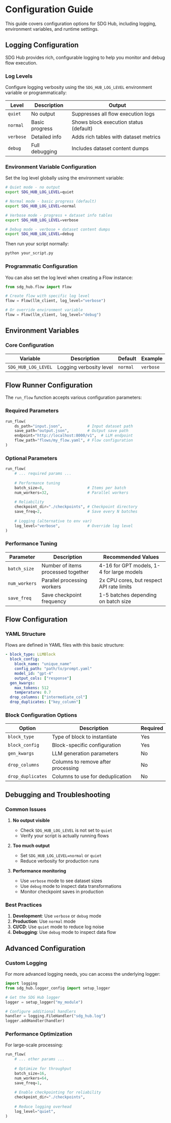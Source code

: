 # Configuration Guide

This guide covers configuration options for SDG Hub, including logging, environment variables, and runtime settings.

## Logging Configuration

SDG Hub provides rich, configurable logging to help you monitor and debug flow execution.

### Log Levels

Configure logging verbosity using the `SDG_HUB_LOG_LEVEL` environment variable or programmatically:

| Level | Description | Output |
|-------|-------------|--------|
| `quiet` | No output | Suppresses all flow execution logs |
| `normal` | Basic progress | Shows block execution status (default) |
| `verbose` | Detailed info | Adds rich tables with dataset metrics |
| `debug` | Full debugging | Includes dataset content dumps |

### Environment Variable Configuration

Set the log level globally using the environment variable:

```bash
# Quiet mode - no output
export SDG_HUB_LOG_LEVEL=quiet

# Normal mode - basic progress (default)
export SDG_HUB_LOG_LEVEL=normal

# Verbose mode - progress + dataset info tables
export SDG_HUB_LOG_LEVEL=verbose

# Debug mode - verbose + dataset content dumps
export SDG_HUB_LOG_LEVEL=debug
```

Then run your script normally:

```bash
python your_script.py
```

### Programmatic Configuration

You can also set the log level when creating a Flow instance:

```python
from sdg_hub.flow import Flow

# Create flow with specific log level
flow = Flow(llm_client, log_level="verbose")

# Or override environment variable
flow = Flow(llm_client, log_level="debug")
```


## Environment Variables

### Core Configuration

| Variable | Description | Default | Example |
|----------|-------------|---------|---------|
| `SDG_HUB_LOG_LEVEL` | Logging verbosity level | `normal` | `verbose` |


## Flow Runner Configuration

The `run_flow` function accepts various configuration parameters:

### Required Parameters

```python
run_flow(
    ds_path="input.json",           # Input dataset path
    save_path="output.json",        # Output save path  
    endpoint="http://localhost:8000/v1",  # LLM endpoint
    flow_path="flows/my_flow.yaml", # Flow configuration
)
```

### Optional Parameters

```python
run_flow(
    # ... required params ...
    
    # Performance tuning
    batch_size=8,                   # Items per batch
    num_workers=32,                 # Parallel workers
    
    # Reliability  
    checkpoint_dir="./checkpoints", # Checkpoint directory
    save_freq=2,                    # Save every N batches
    
    # Logging (alternative to env var)
    log_level="verbose",            # Override log level
)
```

### Performance Tuning

| Parameter | Description | Recommended Values |
|-----------|-------------|--------------------|
| `batch_size` | Number of items processed together | 4-16 for GPT models, 1-4 for large models |
| `num_workers` | Parallel processing workers | 2x CPU cores, but respect API rate limits |
| `save_freq` | Save checkpoint frequency | 1-5 batches depending on batch size |

## Flow Configuration

### YAML Structure

Flows are defined in YAML files with this basic structure:

```yaml
- block_type: LLMBlock
  block_config:
    block_name: "unique_name"
    config_path: "path/to/prompt.yaml"
    model_id: "gpt-4"
    output_cols: ["response"]
  gen_kwargs:
    max_tokens: 512
    temperature: 0.7
  drop_columns: ["intermediate_col"]
  drop_duplicates: ["key_column"]
```

### Block Configuration Options

| Option | Description | Required |
|--------|-------------|----------|
| `block_type` | Type of block to instantiate | Yes |
| `block_config` | Block-specific configuration | Yes |
| `gen_kwargs` | LLM generation parameters | No |
| `drop_columns` | Columns to remove after processing | No |
| `drop_duplicates` | Columns to use for deduplication | No |

## Debugging and Troubleshooting

### Common Issues

1. **No output visible**
   - Check `SDG_HUB_LOG_LEVEL` is not set to `quiet`
   - Verify your script is actually running flows

2. **Too much output**
   - Set `SDG_HUB_LOG_LEVEL=normal` or `quiet`
   - Reduce verbosity for production runs

3. **Performance monitoring**
   - Use `verbose` mode to see dataset sizes
   - Use `debug` mode to inspect data transformations
   - Monitor checkpoint saves in production

### Best Practices

1. **Development**: Use `verbose` or `debug` mode
2. **Production**: Use `normal` mode  
3. **CI/CD**: Use `quiet` mode to reduce log noise
4. **Debugging**: Use `debug` mode to inspect data flow

## Advanced Configuration

### Custom Logging

For more advanced logging needs, you can access the underlying logger:

```python
import logging
from sdg_hub.logger_config import setup_logger

# Get the SDG Hub logger
logger = setup_logger("my_module")

# Configure additional handlers
handler = logging.FileHandler("sdg_hub.log")
logger.addHandler(handler)
```

### Performance Optimization

For large-scale processing:

```python
run_flow(
    # ... other params ...
    
    # Optimize for throughput
    batch_size=16,
    num_workers=64,
    save_freq=1,
    
    # Enable checkpointing for reliability
    checkpoint_dir="./checkpoints",
    
    # Reduce logging overhead
    log_level="quiet",
)
```